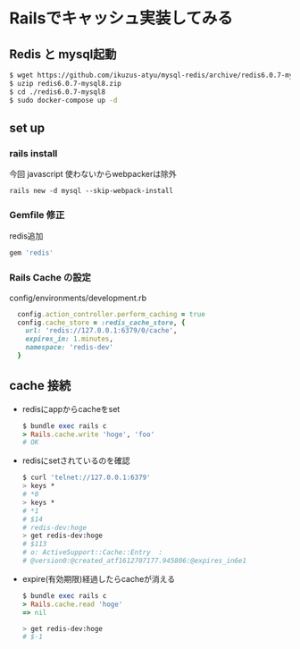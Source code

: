 
# Railsでキャッシュ実装してみる

## Redis と mysql起動

```bash
$ wget https://github.com/ikuzus-atyu/mysql-redis/archive/redis6.0.7-mysql8.zip
$ uzip redis6.0.7-mysql8.zip
$ cd ./redis6.0.7-mysql8
$ sudo docker-compose up -d
```

## set up

### rails install
今回 javascript 使わないからwebpackerは除外
```
rails new -d mysql --skip-webpack-install
```

### Gemfile 修正
redis追加

```ruby
gem 'redis'
```

### Rails Cache の設定

config/environments/development.rb

```ruby
  config.action_controller.perform_caching = true
  config.cache_store = :redis_cache_store, {
    url: 'redis://127.0.0.1:6379/0/cache',
    expires_in: 1.minutes,
    namespace: 'redis-dev'
  }
```

## cache 接続

- redisにappからcacheをset

  ```ruby
  $ bundle exec rails c
  > Rails.cache.write 'hoge', 'foo'
  # OK
  ```

- redisにsetされているのを確認

  ```bash
  $ curl 'telnet://127.0.0.1:6379'
  > keys *
  # *0
  > keys *
  # *1
  # $14
  # redis-dev:hoge
  > get redis-dev:hoge
  # $113
  # o: ActiveSupport::Cache::Entry  :
  # @version0:@created_atf1612707177.945806:@expires_in6e1
  ```

- expire(有効期限)経過したらcacheが消える

  ```ruby
  $ bundle exec rails c
  > Rails.cache.read 'hoge'
  => nil
  ```

  ```bash
  > get redis-dev:hoge
  # $-1
  ```
 
